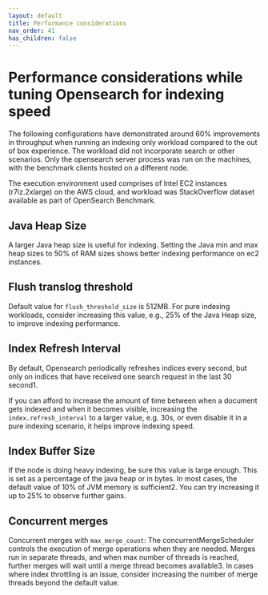 ```yaml
---
layout: default
title: Performance considerations
nav_order: 41
has_children: false
---
```


# Performance considerations while tuning Opensearch for indexing speed

The following configurations have demonstrated around 60% improvements in throughput when
running an indexing only workload compared to the out of box experience. The workload did not
incorporate search or other scenarios. Only the opensearch server process was run on the machines,
with the benchmark clients hosted on a different node.

The execution environment used comprises of Intel EC2 instances (r7iz.2xlarge) on the AWS cloud, and
workload was StackOverflow dataset available as part of OpenSearch Benchmark.

## Java Heap Size

A larger Java heap size is useful for indexing. Setting the Java min and max heap sizes to 50% of RAM
sizes shows better indexing performance on ec2 instances.

## Flush translog threshold

Default value for `flush_threshold_size` is 512MB. For pure indexing workloads, consider increasing this
value, e.g., 25% of the Java Heap size, to improve indexing performance.

## Index Refresh Interval

By default, Opensearch periodically refreshes indices every second, but only on indices that have
received one search request in the last 30 second1.

If you can afford to increase the amount of time between when a document gets indexed and when it
becomes visible, increasing the `index.refresh_interval` to a larger value, e.g. 30s, or even disable it in a
pure indexing scenario, it helps improve indexing speed.

## Index Buffer Size

If the node is doing heavy indexing, be sure this value is large enough. This is set as a percentage of the
java heap or in bytes. In most cases, the default value of 10% of JVM memory is sufficient2. You can try
increasing it up to 25% to observe further gains.

## Concurrent merges

Concurrent merges with `max_merge_count`: The concurrentMergeScheduler controls the execution of
merge operations when they are needed. Merges run in separate threads, and when max number of
threads is reached, further merges will wait until a merge thread becomes available3.
In cases where index throttling is an issue, consider increasing the number of merge threads beyond the
default value.
